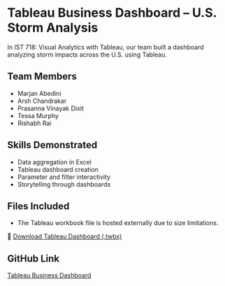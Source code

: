 # Tableau Business Dashboard – U.S. Storm Analysis

In IST 718: Visual Analytics with Tableau, our team built a dashboard analyzing storm impacts across the U.S. using Tableau.

## Team Members
- Marjan Abedini
- Arsh Chandrakar
- Prasanna Vinayak Dixit
- Tessa Murphy
- Rishabh Rai

## Skills Demonstrated
- Data aggregation in Excel
- Tableau dashboard creation
- Parameter and filter interactivity
- Storytelling through dashboards

## Files Included
- The Tableau workbook file is hosted externally due to size limitations.

🔗 [Download Tableau Dashboard (.twbx)](https://drive.google.com/file/d/1OVG_ZxRcjwOS2cQzonTzGUoAIAeoPTyk/view?usp=drive_link)

## GitHub Link
[Tableau Business Dashboard](https://github.com/andia941394/Portfolio-2025/tree/main/Project%20Folders/Tableau-Business-Dashboard)
